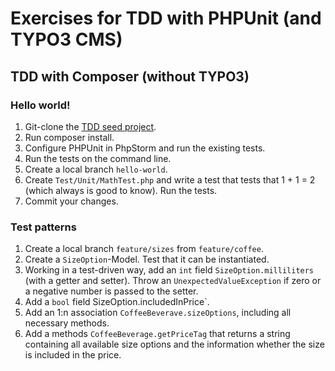 # Exercises for TDD with PHPUnit (and TYPO3 CMS)

## TDD with Composer (without TYPO3)

### Hello world!

1. Git-clone the [TDD seed project](https://github.com/oliverklee/tdd-seed).
1. Run composer install.
1. Configure PHPUnit in PhpStorm and run the existing tests.
1. Run the tests on the command line.
1. Create a local branch `hello-world`.
1. Create `Test/Unit/MathTest.php` and write a test that tests that 1 + 1 = 2
   (which always is good to know). Run the tests.
1. Commit your changes.

### Test patterns

1. Create a local branch `feature/sizes` from `feature/coffee`.
1. Create a `SizeOption`-Model. Test that it can be instantiated.
1. Working in a test-driven way, add an `int` field `SizeOption.milliliters`
   (with a getter and setter).
   Throw an `UnexpectedValueException` if zero or a negative number is passed
   to the setter.
1. Add a `bool` field SizeOption.includedInPrice`.
1. Add an 1:n association `CoffeeBeverave.sizeOptions`, including all necessary
   methods.
1. Add a methods `CoffeeBeverage.getPriceTag` that returns a string containing
   all available size options and the information whether the size is included
   in the price.
